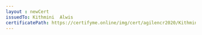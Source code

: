 ```yaml
--- 
layout : newCert 
issuedTo: Kithmini  Alwis 
certificatePath: https://certifyme.online/img/cert/agilencr2020/KithminiAlwis_df7df.png
--- 
```

